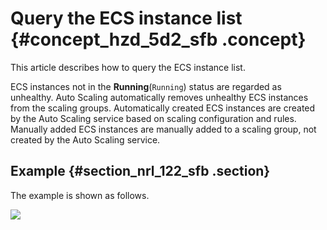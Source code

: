 # Query the ECS instance list {#concept_hzd_5d2_sfb .concept}

This article describes how to query the ECS instance list.

ECS instances not in the **Running**\(`Running`\) status are regarded as unhealthy. Auto Scaling automatically removes unhealthy ECS instances from the scaling groups. Automatically created ECS instances are created by the Auto Scaling service based on scaling configuration and rules. Manually added ECS instances are manually added to a scaling group, not created by the Auto Scaling service.

## Example {#section_nrl_122_sfb .section}

The example is shown as follows.

![](http://static-aliyun-doc.oss-cn-hangzhou.aliyuncs.com/assets/img/40607/154227178532059_en-US.png)

